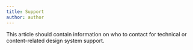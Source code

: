 ```yaml
---
title: Support
author: author
---
```


This article should contain information on who to contact for technical or content-related design system support.

